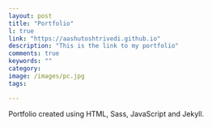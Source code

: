 ```yaml
---
layout: post
title: "Portfolio"
l: true
link: "https://aashutoshtrivedi.github.io"
description: "This is the link to my portfolio"
comments: true
keywords: ""
category:
image: /images/pc.jpg
tags:

---
```


Portfolio created using HTML, Sass, JavaScript and Jekyll.
